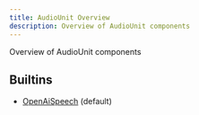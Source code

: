 ```yaml
---
title: AudioUnit Overview
description: Overview of AudioUnit components
---
```

Overview of AudioUnit components
## Builtins
* [OpenAiSpeech](/docs/components/audiounit/openaispeech/) (default)